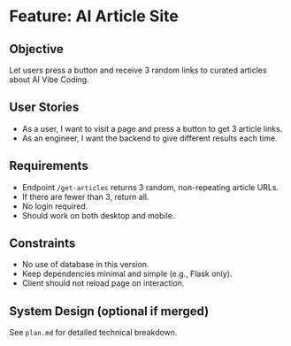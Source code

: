 # Feature: AI Article Site

## Objective
Let users press a button and receive 3 random links to curated articles about AI Vibe Coding.

## User Stories
- As a user, I want to visit a page and press a button to get 3 article links.
- As an engineer, I want the backend to give different results each time.

## Requirements
- Endpoint `/get-articles` returns 3 random, non-repeating article URLs.
- If there are fewer than 3, return all.
- No login required.
- Should work on both desktop and mobile.

## Constraints
- No use of database in this version.
- Keep dependencies minimal and simple (e.g., Flask only).
- Client should not reload page on interaction.

## System Design (optional if merged)
See `plan.md` for detailed technical breakdown.
